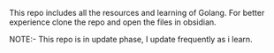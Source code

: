 This repo includes all the resources and learning of Golang.
For better experience clone the repo and open the files in obsidian.

NOTE:- This repo is in update phase, I update frequently as i learn.
 
 
